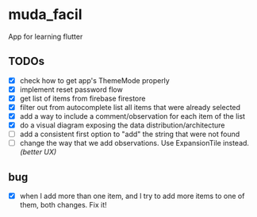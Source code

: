 # muda_facil

App for learning flutter

## TODOs

- [x] check how to get app's ThemeMode properly
- [x] implement reset password flow
- [x] get list of items from firebase firestore
- [x] filter out from autocomplete list all items that were already selected
- [x] add a way to include a comment/observation for each item of the list
- [x] do a visual diagram exposing the data distribution/architecture
- [ ] add a consistent first option to "add" the string that were not found
- [ ] change the way that we add observations. Use ExpansionTile instead. _(better UX)_

## bug

- [x] when I add more than one item, and I try to add more items to one of them, both changes. Fix it!
